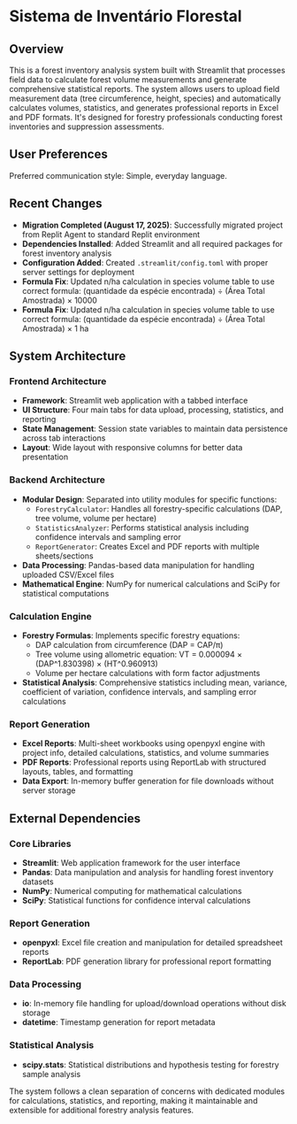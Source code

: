 # Sistema de Inventário Florestal

## Overview

This is a forest inventory analysis system built with Streamlit that processes field data to calculate forest volume measurements and generate comprehensive statistical reports. The system allows users to upload field measurement data (tree circumference, height, species) and automatically calculates volumes, statistics, and generates professional reports in Excel and PDF formats. It's designed for forestry professionals conducting forest inventories and suppression assessments.

## User Preferences

Preferred communication style: Simple, everyday language.

## Recent Changes

- **Migration Completed (August 17, 2025)**: Successfully migrated project from Replit Agent to standard Replit environment
- **Dependencies Installed**: Added Streamlit and all required packages for forest inventory analysis
- **Configuration Added**: Created `.streamlit/config.toml` with proper server settings for deployment
- **Formula Fix**: Updated n/ha calculation in species volume table to use correct formula: (quantidade da espécie encontrada) ÷ (Área Total Amostrada) × 10000
- **Formula Fix**: Updated n/ha calculation in species volume table to use correct formula: (quantidade da espécie encontrada) ÷ (Área Total Amostrada) × 1 ha

## System Architecture

### Frontend Architecture
- **Framework**: Streamlit web application with a tabbed interface
- **UI Structure**: Four main tabs for data upload, processing, statistics, and reporting
- **State Management**: Session state variables to maintain data persistence across tab interactions
- **Layout**: Wide layout with responsive columns for better data presentation

### Backend Architecture
- **Modular Design**: Separated into utility modules for specific functions:
  - `ForestryCalculator`: Handles all forestry-specific calculations (DAP, tree volume, volume per hectare)
  - `StatisticsAnalyzer`: Performs statistical analysis including confidence intervals and sampling error
  - `ReportGenerator`: Creates Excel and PDF reports with multiple sheets/sections
- **Data Processing**: Pandas-based data manipulation for handling uploaded CSV/Excel files
- **Mathematical Engine**: NumPy for numerical calculations and SciPy for statistical computations

### Calculation Engine
- **Forestry Formulas**: Implements specific forestry equations:
  - DAP calculation from circumference (DAP = CAP/π)
  - Tree volume using allometric equation: VT = 0.000094 × (DAP^1.830398) × (HT^0.960913)
  - Volume per hectare calculations with form factor adjustments
- **Statistical Analysis**: Comprehensive statistics including mean, variance, coefficient of variation, confidence intervals, and sampling error calculations

### Report Generation
- **Excel Reports**: Multi-sheet workbooks using openpyxl engine with project info, detailed calculations, statistics, and volume summaries
- **PDF Reports**: Professional reports using ReportLab with structured layouts, tables, and formatting
- **Data Export**: In-memory buffer generation for file downloads without server storage

## External Dependencies

### Core Libraries
- **Streamlit**: Web application framework for the user interface
- **Pandas**: Data manipulation and analysis for handling forest inventory datasets
- **NumPy**: Numerical computing for mathematical calculations
- **SciPy**: Statistical functions for confidence interval calculations

### Report Generation
- **openpyxl**: Excel file creation and manipulation for detailed spreadsheet reports
- **ReportLab**: PDF generation library for professional report formatting

### Data Processing
- **io**: In-memory file handling for upload/download operations without disk storage
- **datetime**: Timestamp generation for report metadata

### Statistical Analysis
- **scipy.stats**: Statistical distributions and hypothesis testing for forestry sample analysis

The system follows a clean separation of concerns with dedicated modules for calculations, statistics, and reporting, making it maintainable and extensible for additional forestry analysis features.